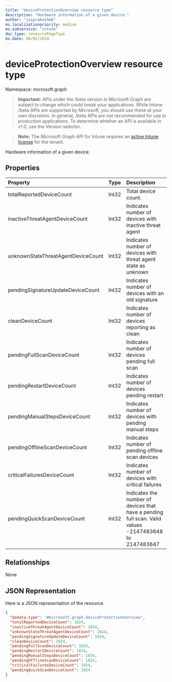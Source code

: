 ```yaml
---
title: "deviceProtectionOverview resource type"
description: "Hardware information of a given device."
author: "jaiprakashmb"
ms.localizationpriority: medium
ms.subservice: "intune"
doc_type: resourcePageType
ms.date: 08/01/2024
---
```


# deviceProtectionOverview resource type

Namespace: microsoft.graph

> **Important:** APIs under the /beta version in Microsoft Graph are subject to change which could break your applications. While Intune /beta APIs are supported by Microsoft, you should use these at your own discretion. In general, /beta APIs are not recommended for use in production applications. To determine whether an API is available in v1.0, use the Version selector.

> **Note:** The Microsoft Graph API for Intune requires an [active Intune license](https://go.microsoft.com/fwlink/?linkid=839381) for the tenant.

Hardware information of a given device.

## Properties
|Property|Type|Description|
|:---|:---|:---|
|totalReportedDeviceCount|Int32|Total device count.|
|inactiveThreatAgentDeviceCount|Int32|Indicates number of devices with inactive threat agent|
|unknownStateThreatAgentDeviceCount|Int32|Indicates number of devices with threat agent state as unknown|
|pendingSignatureUpdateDeviceCount|Int32|Indicates number of devices with an old signature|
|cleanDeviceCount|Int32|Indicates number of devices reporting as clean|
|pendingFullScanDeviceCount|Int32|Indicates number of devices pending full scan|
|pendingRestartDeviceCount|Int32|Indicates number of devices pending restart|
|pendingManualStepsDeviceCount|Int32|Indicates number of devices with pending manual steps|
|pendingOfflineScanDeviceCount|Int32|Indicates number of pending offline scan devices|
|criticalFailuresDeviceCount|Int32|Indicates number of devices with critical failures|
|pendingQuickScanDeviceCount|Int32|Indicates the number of devices that have a pending full scan. Valid values -2147483648 to 2147483647|

## Relationships
None

## JSON Representation
Here is a JSON representation of the resource.
<!-- {
  "blockType": "resource",
  "@odata.type": "microsoft.graph.deviceProtectionOverview"
}
-->
``` json
{
  "@odata.type": "#microsoft.graph.deviceProtectionOverview",
  "totalReportedDeviceCount": 1024,
  "inactiveThreatAgentDeviceCount": 1024,
  "unknownStateThreatAgentDeviceCount": 1024,
  "pendingSignatureUpdateDeviceCount": 1024,
  "cleanDeviceCount": 1024,
  "pendingFullScanDeviceCount": 1024,
  "pendingRestartDeviceCount": 1024,
  "pendingManualStepsDeviceCount": 1024,
  "pendingOfflineScanDeviceCount": 1024,
  "criticalFailuresDeviceCount": 1024,
  "pendingQuickScanDeviceCount": 1024
}
```